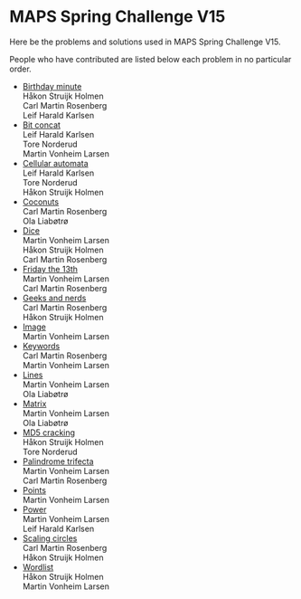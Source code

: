 # MAPS Spring Challenge V15
Here be the problems and solutions used in MAPS Spring Challenge V15.

People who have contributed are listed below each problem in no particular
order.

- [Birthday minute](birthday_minute)  
    Håkon Struijk Holmen  
    Carl Martin Rosenberg  
    Leif Harald Karlsen
- [Bit concat](bit_concat)  
    Leif Harald Karlsen  
    Tore Norderud  
    Martin Vonheim Larsen
- [Cellular automata](cellular_automata)  
    Leif Harald Karlsen  
    Tore Norderud  
    Håkon Struijk Holmen
- [Coconuts](coconuts)  
    Carl Martin Rosenberg  
    Ola Liabøtrø
- [Dice](dice)  
    Martin Vonheim Larsen  
    Håkon Struijk Holmen  
    Carl Martin Rosenberg
- [Friday the 13th](friday13)  
    Martin Vonheim Larsen  
    Carl Martin Rosenberg
- [Geeks and nerds](geeks_and_nerds)  
    Carl Martin Rosenberg  
    Håkon Struijk Holmen
- [Image](image)  
    Martin Vonheim Larsen
- [Keywords](keywords)  
    Carl Martin Rosenberg  
    Martin Vonheim Larsen
- [Lines](lines)  
    Martin Vonheim Larsen  
    Ola Liabøtrø
- [Matrix](matrix)  
    Martin Vonheim Larsen  
    Ola Liabøtrø
- [MD5 cracking](md5_crack)  
    Håkon Struijk Holmen  
    Tore Norderud
- [Palindrome trifecta](palin_tri)  
    Martin Vonheim Larsen  
    Carl Martin Rosenberg
- [Points](points)  
    Martin Vonheim Larsen
- [Power](power)  
    Martin Vonheim Larsen  
    Leif Harald Karlsen
- [Scaling circles](scaling_circles)  
    Carl Martin Rosenberg  
    Håkon Struijk Holmen
- [Wordlist](wordlist)  
    Håkon Struijk Holmen  
    Martin Vonheim Larsen
